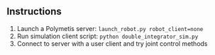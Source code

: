 ## Instructions
1. Launch a Polymetis server: `launch_robot.py robot_client=none`
2. Run simulation client script: `python double_integrator_sim.py`
3. Connect to server with a user client and try joint control methods
